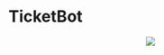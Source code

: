 # TicketBot

<p align="center">
  <img src="https://media.discordapp.net/attachments/825594967777869838/1106809977148026950/ticket-bot-demo.gif" />
</p>
